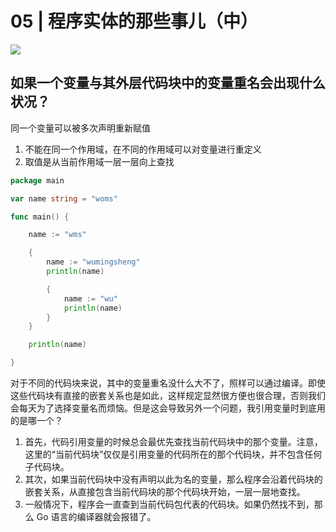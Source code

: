 # 05 | 程序实体的那些事儿（中）

![](https://static001.geekbang.org/resource/image/d5/a4/d52c3051e15ca504a5717f6703c49ea4.jpg)

## 如果一个变量与其外层代码块中的变量重名会出现什么状况？




同一个变量可以被多次声明重新赋值

1. 不能在同一个作用域，在不同的作用域可以对变量进行重定义
2. 取值是从当前作用域一层一层向上查找


```go
package main

var name string = "woms"

func main() {

	name := "wms"

	{
		name := "wumingsheng"
		println(name)

		{
			name := "wu"
			println(name)
		}
	}

	println(name)

}

```


对于不同的代码块来说，其中的变量重名没什么大不了，照样可以通过编译。即使这些代码块有直接的嵌套关系也是如此，这样规定显然很方便也很合理，否则我们会每天为了选择变量名而烦恼。但是这会导致另外一个问题，我引用变量时到底用的是哪一个？

1. 首先，代码引用变量的时候总会最优先查找当前代码块中的那个变量。注意，这里的“当前代码块”仅仅是引用变量的代码所在的那个代码块，并不包含任何子代码块。
2. 其次，如果当前代码块中没有声明以此为名的变量，那么程序会沿着代码块的嵌套关系，从直接包含当前代码块的那个代码块开始，一层一层地查找。
3. 一般情况下，程序会一直查到当前代码包代表的代码块。如果仍然找不到，那么 Go 语言的编译器就会报错了。


